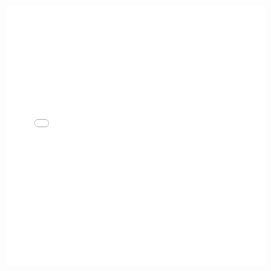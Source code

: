 <style type="text/css">
.background-parent
{
  position: relative;
  width: 100%;
  height: 100%;
}
.map-div {
  position: absolute;
  width: 100%;
  height: 100%;
  background-image: url('map_background.png');
}
</style>

<div class="background-parent">
  
<div class="map-div">
<iframe width="600px" height="600px" frameborder="0" allowfullscreen src="//umap.openstreetmap.fr/it/map/caccia-al-tesoro_439547?scaleControl=true&miniMap=false&scrollWheelZoom=true&zoomControl=true&allowEdit=false&moreControl=false&searchControl=true&tilelayersControl=false&embedControl=false&datalayersControl=false&onLoadPanel=undefined&captionBar=false&fullscreenControl=true&measureControl=false&locateControl=false&editinosmControl=false"></iframe>
</div>

</div>
